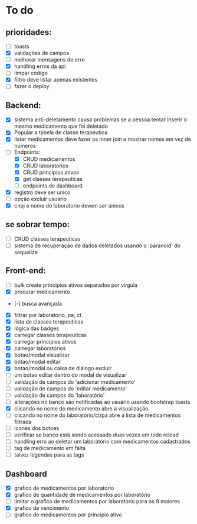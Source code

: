 # To do

## prioridades:

-   [ ] toasts
-   [x] validações de campos
-   [ ] melhorar mensagens de erro
-   [x] handling erros da api
-   [ ] limpar codigo
-   [x] filtro deve listar apenas existentes
-   [ ] fazer o deploy

## Backend:

-   [x] sistema anti-deletamento causa problemas se a pessoa tentar inserir o mesmo medicamento que foi deletado
-   [x] Popular a tabela de classe terapeutica
-   [x] listar medicamentos deve fazer os inner join e mostrar nomes em vez de números
-   [ ] Endpoints:
    -   [x] CRUD medicamentos
    -   [x] CRUD laboratorios
    -   [x] CRUD principios ativos
    -   [x] get classes terapeuticas
    -   [ ] endpoints de dashboard
-   [x] registro deve ser unico
-   [ ] opção excluir usuario
-   [x] cnpj e nome do laboratorio devem ser únicos

## se sobrar tempo:

-   [ ] CRUD classes terapeuticas
-   [ ] sistema de recuperação de dados deletados usando o 'paranoid' do sequelize

## Front-end:

-   [ ] bulk create principios ativos separados por vírgula
-   [x] procurar medicamento
-   [-] busca avançada
-   [x] filtrar por laboratorio, pa, ct
-   [x] lista de classes terapeuticas
-   [x] lógica das badges
-   [x] carregar classes terapeuticas
-   [x] carregar principios ativos
-   [x] carregar laboratórios
-   [x] botao/modal visualizar
-   [x] botao/modal editar
-   [x] botao/modal ou caixa de diálogo excluir
-   [ ] um botao editar dentro do modal de visualizar
-   [ ] validação de campos do 'adicionar medicamento'
-   [ ] validação de campos do 'editar medicamento'
-   [ ] validação de campos do 'laboratório'
-   [ ] alterações no banco são notificadas ao usuário usando bootstrap toasts
-   [x] clicando no nome do medicamento abre a visualização
-   [ ] clicando no nome do laboratório/ct/pa abre a lista de medicamentos filtrada
-   [ ] icones dos botoes
-   [ ] verificar se banco está sendo acessado duas vezes em todo reload
-   [ ] handling erro ao deletar um laboratório com medicamentos cadastrados
-   [ ] tag de medicamento em falta
-   [ ] talvez legendas para as tags

## Dashboard

-   [x] grafico de medicamentos por laboratorio
-   [x] grafico de quantidade de medicamentos por laboratório
-   [ ] limitar o grafico de medicamentos por laboratorio para os 9 maiores
-   [x] grafico de vencimento
-   [ ] grafico de medicamentos por principio ativo

